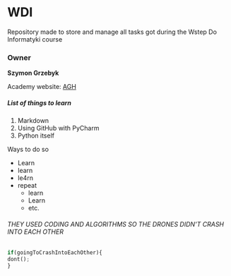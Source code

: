 # WDI
Repository made to store and manage all tasks got during the Wstep Do Informatyki course
### Owner
**Szymon Grzebyk**

Academy website: [AGH](https://www.agh.edu.pl/)
##### List of things to learn
1. Markdown
2. Using GitHub with PyCharm
3. Python itself

Ways to  do so
- Learn
- learn
- le4rn
- repeat
  - learn
  - Learn
  - etc.

###### THEY USED CODING AND ALGORITHMS SO THE DRONES DIDN'T CRASH INTO EACH OTHER
```python
if(goingToCrashIntoEachOther){
dont();
}
```
